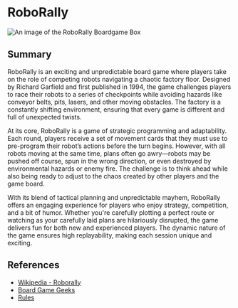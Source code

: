 # RoboRally

![An image of the RoboRally Boardgame Box](https://cf.geekdo-images.com/eJx8hRJ6-86C2VrhECwEPA__itemrep/img/T3W6bMjG8ijDY_U4tEfoY6e2CCo=/fit-in/246x300/filters:strip_icc()/pic1000553.jpg)

## Summary
RoboRally is an exciting and unpredictable board game where players take on the role of competing robots navigating a chaotic factory floor. Designed by Richard Garfield and first published in 1994, the game challenges players to race their robots to a series of checkpoints while avoiding hazards like conveyor belts, pits, lasers, and other moving obstacles. The factory is a constantly shifting environment, ensuring that every game is different and full of unexpected twists.

At its core, RoboRally is a game of strategic programming and adaptability. Each round, players receive a set of movement cards that they must use to pre-program their robot’s actions before the turn begins. However, with all robots moving at the same time, plans often go awry—robots may be pushed off course, spun in the wrong direction, or even destroyed by environmental hazards or enemy fire. The challenge is to think ahead while also being ready to adjust to the chaos created by other players and the game board.

With its blend of tactical planning and unpredictable mayhem, RoboRally offers an engaging experience for players who enjoy strategy, competition, and a bit of humor. Whether you're carefully plotting a perfect route or watching as your carefully laid plans are hilariously disrupted, the game delivers fun for both new and experienced players. The dynamic nature of the game ensures high replayability, making each session unique and exciting.

## References
- [Wikipedia - Roborally](https://en.wikipedia.org/wiki/RoboRally)
- [Board Game Geeks](https://boardgamegeek.com/boardgame/18/roborally)
- [Rules](https://fgbradleys.com/wp-content/uploads/rules/Robo%20Rally%20-%20rules.pdf?srsltid=AfmBOor9ie1DgyHcR5BZ3HCzJqwaSHBhKhZPk0Urr1fLcth1Qw350k5n)
